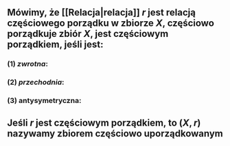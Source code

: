 ## Mówimy, że [[Relacja|relacja]] $r$ **jest relacją częściowego porządku w zbiorze $X$**, **częściowo porządkuje** zbiór $X$, jest **częściowym porządkiem**, jeśli jest:
### (1) *zwrotna*: 
### (2) *przechodnia*: 
### (3) antysymetryczna: 
## Jeśli $r$ jest częściowym porządkiem, to $(X, r)$ nazywamy **zbiorem częściowo uporządkowanym**

